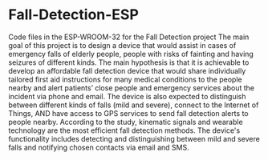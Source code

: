 # Fall-Detection-ESP
Code files in the ESP-WROOM-32 for the Fall Detection project
The main goal of this project is to design a device that would assist in cases of emergency falls of elderly people, people with risks of fainting and having seizures of different kinds. 
The main hypothesis is that it is achievable to develop an affordable fall detection device that would share individually tailored first aid instructions for many medical conditions to the people nearby and alert patients’ close people and emergency services about the incident via phone and email. The device is also expected to distinguish between different kinds of falls (mild and severe), connect to the Internet of Things, AND have access to GPS services to send fall detection alerts to people nearby. 
According to the study, kinematic signals and wearable technology are the most efficient fall detection methods. The device's functionality includes detecting and distinguishing between mild and severe falls and notifying chosen contacts via email and SMS. 
